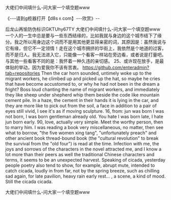 大佬们中间填什么-问大家一个填空题www

《---请到g榄器打开【d8s⒏com】---欣赏》--

后龙山再愉防伪标识GKTUhy67TY
大佬们中间填什么-问大家一个填空题www　　一个人的一生中总是要与一些东西结缘的，比如我就与身边的这个城市结下了缘分。我之所以用身边这个词而不是用其他更显得亲密的词，其原因是：虽然我说与它有缘，但它不一定领情！走在这个城市拥挤的华街上，我依然是个地道的过客，而不是归人。我无法进入它，只能像一个看客一样站在旁边看，或者说是打量吧。与其他一些看客不同的是：我怀着一种久违的亲切感。
	25、或许现在放手，是最体贴的举动，因为爱我你不该有苦衷。
https://github.com/enteradmin?tab=repositories
Then the car horn sounded, untimely woke up to the migrant workers, he climbed up and picked up the hat, so maybe he cries that have become accustomed to, or why he had not been in the dream a fright?
Boss loud chanting the name of migrant workers, and immediately they like sheep under shepherd whip them beside the code like mountain cement pile.
In a haze, the cement in their hands it is lying in the car, and they are more like to pick out from the soil, a face in addition to a pair of eyes still vivid, I see it's as if moving sculpture.
16, from: jun was born I was not born, I was born gentleman already old.
You hate I was born late, I hate jun born early.
90, love, actually very simple.
Meet the worthy person, then to marry him.
I was reading a book very miscellaneous, no matter, then see what to borrow, "the five women xing tang", "unfortunately preach" and other ancient book thread-bound book (the "cultural revolution" to break the survival from the "old four") is read at the time.
Infection with me, the joys and sorrows of the characters in the novel attracted me, and I know a lot more than their peers as well the traditional Chinese characters and terms, it seems to be an unexpected harvest.
Speaking of cicada, yesterday people poetry also tend to show, for example, abrupt mute, intended to catch cicada, loudly in from far, not by the spring breeze, such as chilling sad again, for late pavilion, heavy rain early rest...
, a scene, a kind of mood.
Still the cicada cicada.




大佬们中间填什么-问大家一个填空题www

